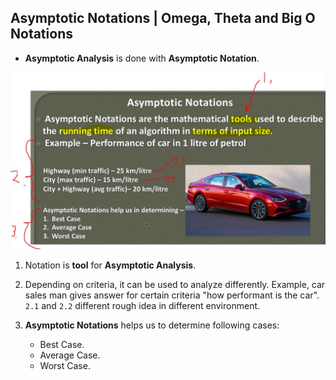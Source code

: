 ## Asymptotic Notations | Omega, Theta and Big O Notations

- **Asymptotic Analysis** is done with **Asymptotic Notation**.

<img src="Aymptotic Notations.JPG" alt="Space Complexity" width="600"/>

1. Notation is **tool** for **Asymptotic Analysis**.

2. Depending on criteria, it can be used to analyze differently. Example, car sales man gives answer for certain criteria "how performant is the car". `2.1` and `2.2` different rough idea in different environment.

3. **Asymptotic Notations**  helps us to determine following cases:
    - Best Case.
    - Average Case.
    - Worst Case.